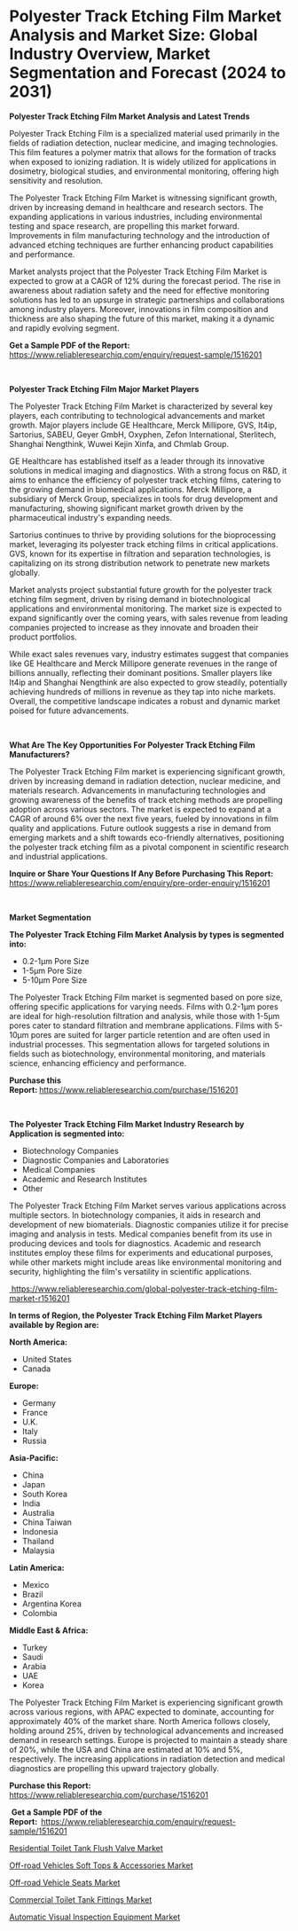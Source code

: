 <p><h1>Polyester Track Etching Film Market Analysis and Market Size: Global Industry Overview, Market Segmentation and Forecast (2024 to 2031)</h1></p><p><strong>Polyester Track Etching Film Market Analysis and Latest Trends</strong></p>
<p><p>Polyester Track Etching Film is a specialized material used primarily in the fields of radiation detection, nuclear medicine, and imaging technologies. This film features a polymer matrix that allows for the formation of tracks when exposed to ionizing radiation. It is widely utilized for applications in dosimetry, biological studies, and environmental monitoring, offering high sensitivity and resolution.</p><p>The Polyester Track Etching Film Market is witnessing significant growth, driven by increasing demand in healthcare and research sectors. The expanding applications in various industries, including environmental testing and space research, are propelling this market forward. Improvements in film manufacturing technology and the introduction of advanced etching techniques are further enhancing product capabilities and performance.</p><p>Market analysts project that the Polyester Track Etching Film Market is expected to grow at a CAGR of 12% during the forecast period. The rise in awareness about radiation safety and the need for effective monitoring solutions has led to an upsurge in strategic partnerships and collaborations among industry players. Moreover, innovations in film composition and thickness are also shaping the future of this market, making it a dynamic and rapidly evolving segment.</p></p>
<p><strong>Get a Sample PDF of the Report:&nbsp;</strong> <a href="https://www.reliableresearchiq.com/enquiry/request-sample/1516201?utm_campaign=1594&utm_medium=2&utm_source=Github&utm_content=ia&utm_term=27102024&utm_id=polyester-track-etching-film">https://www.reliableresearchiq.com/enquiry/request-sample/1516201</a></p>
<p>&nbsp;</p>
<p><strong>Polyester Track Etching Film Major Market Players</strong></p>
<p><p>The Polyester Track Etching Film Market is characterized by several key players, each contributing to technological advancements and market growth. Major players include GE Healthcare, Merck Millipore, GVS, It4ip, Sartorius, SABEU, Geyer GmbH, Oxyphen, Zefon International, Sterlitech, Shanghai Nengthink, Wuwei Kejin Xinfa, and Chmlab Group.</p><p>GE Healthcare has established itself as a leader through its innovative solutions in medical imaging and diagnostics. With a strong focus on R&D, it aims to enhance the efficiency of polyester track etching films, catering to the growing demand in biomedical applications. Merck Millipore, a subsidiary of Merck Group, specializes in tools for drug development and manufacturing, showing significant market growth driven by the pharmaceutical industry's expanding needs.</p><p>Sartorius continues to thrive by providing solutions for the bioprocessing market, leveraging its polyester track etching films in critical applications. GVS, known for its expertise in filtration and separation technologies, is capitalizing on its strong distribution network to penetrate new markets globally.</p><p>Market analysts project substantial future growth for the polyester track etching film segment, driven by rising demand in biotechnological applications and environmental monitoring. The market size is expected to expand significantly over the coming years, with sales revenue from leading companies projected to increase as they innovate and broaden their product portfolios.</p><p>While exact sales revenues vary, industry estimates suggest that companies like GE Healthcare and Merck Millipore generate revenues in the range of billions annually, reflecting their dominant positions. Smaller players like It4ip and Shanghai Nengthink are also expected to grow steadily, potentially achieving hundreds of millions in revenue as they tap into niche markets. Overall, the competitive landscape indicates a robust and dynamic market poised for future advancements.</p></p>
<p>&nbsp;</p>
<p><strong>What Are The Key Opportunities For Polyester Track Etching Film Manufacturers?</strong></p>
<p><p>The Polyester Track Etching Film market is experiencing significant growth, driven by increasing demand in radiation detection, nuclear medicine, and materials research. Advancements in manufacturing technologies and growing awareness of the benefits of track etching methods are propelling adoption across various sectors. The market is expected to expand at a CAGR of around 6% over the next five years, fueled by innovations in film quality and applications. Future outlook suggests a rise in demand from emerging markets and a shift towards eco-friendly alternatives, positioning the polyester track etching film as a pivotal component in scientific research and industrial applications.</p></p>
<p><strong>Inquire or Share Your Questions If Any Before Purchasing This Report:</strong> <a href="https://www.reliableresearchiq.com/enquiry/pre-order-enquiry/1516201?utm_campaign=1594&utm_medium=2&utm_source=Github&utm_content=ia&utm_term=27102024&utm_id=polyester-track-etching-film">https://www.reliableresearchiq.com/enquiry/pre-order-enquiry/1516201</a></p>
<p>&nbsp;</p>
<p><strong>Market Segmentation</strong></p>
<p><strong>The Polyester Track Etching Film Market Analysis by types is segmented into:</strong></p>
<p><ul><li>0.2-1μm Pore Size</li><li>1-5μm Pore Size</li><li>5-10μm Pore Size</li></ul></p>
<p><p>The Polyester Track Etching Film market is segmented based on pore size, offering specific applications for varying needs. Films with 0.2-1μm pores are ideal for high-resolution filtration and analysis, while those with 1-5μm pores cater to standard filtration and membrane applications. Films with 5-10μm pores are suited for larger particle retention and are often used in industrial processes. This segmentation allows for targeted solutions in fields such as biotechnology, environmental monitoring, and materials science, enhancing efficiency and performance.</p></p>
<p><strong>Purchase this Report:&nbsp;</strong><a href="https://www.reliableresearchiq.com/purchase/1516201?utm_campaign=1594&utm_medium=2&utm_source=Github&utm_content=ia&utm_term=27102024&utm_id=polyester-track-etching-film">https://www.reliableresearchiq.com/purchase/1516201</a></p>
<p>&nbsp;</p>
<p><strong>The Polyester Track Etching Film Market Industry Research by Application is segmented into:</strong></p>
<p><ul><li>Biotechnology Companies</li><li>Diagnostic Companies and Laboratories</li><li>Medical Companies</li><li>Academic and Research Institutes</li><li>Other</li></ul></p>
<p><p>The Polyester Track Etching Film Market serves various applications across multiple sectors. In biotechnology companies, it aids in research and development of new biomaterials. Diagnostic companies utilize it for precise imaging and analysis in tests. Medical companies benefit from its use in producing devices and tools for diagnostics. Academic and research institutes employ these films for experiments and educational purposes, while other markets might include areas like environmental monitoring and security, highlighting the film's versatility in scientific applications.</p></p>
<p><a href="https://www.reliableresearchiq.com/global-polyester-track-etching-film-market-r1516201?utm_campaign=1594&utm_medium=2&utm_source=Github&utm_content=ia&utm_term=27102024&utm_id=polyester-track-etching-film">&nbsp;https://www.reliableresearchiq.com/global-polyester-track-etching-film-market-r1516201</a></p>
<p><strong>In terms of Region, the Polyester Track Etching Film Market Players available by Region are:</strong></p>
<p>
    <p> <strong> North America: </strong>
        <ul>
            <li>United States</li>
            <li>Canada</li>
        </ul>
        </p> 
    <p> <strong> Europe: </strong>
        <ul>
            <li>Germany</li>
            <li>France</li>
            <li>U.K.</li>
            <li>Italy</li>
            <li>Russia</li>
        </ul>
        </p> 
    <p> <strong> Asia-Pacific: </strong>
        <ul>
            <li>China</li>
            <li>Japan</li>
            <li>South Korea</li>
            <li>India</li>
            <li>Australia</li>
            <li>China Taiwan</li>
            <li>Indonesia</li>
            <li>Thailand</li>
            <li>Malaysia</li>
        </ul>
        </p> 
    <p> <strong> Latin America: </strong>
        <ul>
            <li>Mexico</li>
            <li>Brazil</li>
            <li>Argentina Korea</li>
            <li>Colombia</li>
        </ul>
        </p> 
    <p> <strong> Middle East & Africa: </strong>
        <ul>
            <li>Turkey</li>
            <li>Saudi</li>
            <li>Arabia</li>
            <li>UAE</li>
            <li>Korea</li>
        </ul>
    </p>
    </p>
<p><p>The Polyester Track Etching Film Market is experiencing significant growth across various regions, with APAC expected to dominate, accounting for approximately 40% of the market share. North America follows closely, holding around 25%, driven by technological advancements and increased demand in research settings. Europe is projected to maintain a steady share of 20%, while the USA and China are estimated at 10% and 5%, respectively. The increasing applications in radiation detection and medical diagnostics are propelling this upward trajectory globally.</p></p>
<p><strong>Purchase this Report: </strong><a href="https://www.reliableresearchiq.com/purchase/1516201?utm_campaign=1594&utm_medium=2&utm_source=Github&utm_content=ia&utm_term=27102024&utm_id=polyester-track-etching-film">https://www.reliableresearchiq.com/purchase/1516201</a></p>
<p>&nbsp;<strong>Get a Sample PDF of the Report:&nbsp;&nbsp;</strong><a href="https://www.reliableresearchiq.com/enquiry/request-sample/1516201?utm_campaign=1594&utm_medium=2&utm_source=Github&utm_content=ia&utm_term=27102024&utm_id=polyester-track-etching-film">https://www.reliableresearchiq.com/enquiry/request-sample/1516201</a></p>
<p><strong></strong></p>
<p><p><a href="https://www.linkedin.com/pulse/global-residential-toilet-tank-flush-valve-market-product-slfke?trk=public_post_embed_feed-article-content&utm_campaign=1594&utm_medium=2&utm_source=Github&utm_content=ia&utm_term=27102024&utm_id=polyester-track-etching-film">Residential Toilet Tank Flush Valve Market</a></p><p><a href="https://www.linkedin.com/pulse/market-forecasting-change-global-off-road-vehicles-soft-tops-tu4oe?trk=public_post_embed_feed-article-content&utm_campaign=1594&utm_medium=2&utm_source=Github&utm_content=ia&utm_term=27102024&utm_id=polyester-track-etching-film">Off-road Vehicles Soft Tops & Accessories Market</a></p><p><a href="https://www.linkedin.com/pulse/future-trends-global-off-road-vehicle-seats-market-insights-axgqe?trk=public_post_embed_feed-article-content&utm_campaign=1594&utm_medium=2&utm_source=Github&utm_content=ia&utm_term=27102024&utm_id=polyester-track-etching-film">Off-road Vehicle Seats Market</a></p><p><a href="https://www.linkedin.com/pulse/commercial-toilet-tank-fittings-market-revolution-size-share-gm72e?trk=public_post_embed_feed-article-content&utm_campaign=1594&utm_medium=2&utm_source=Github&utm_content=ia&utm_term=27102024&utm_id=polyester-track-etching-film">Commercial Toilet Tank Fittings Market</a></p><p><a href="https://github.com/SanjidaMahmud54/Market-Research-Report-List-1/blob/main/automatic-visual-inspection-equipment-market.md?utm_campaign=1594&utm_medium=2&utm_source=Github&utm_content=ia&utm_term=27102024&utm_id=polyester-track-etching-film">Automatic Visual Inspection Equipment Market</a></p></p>